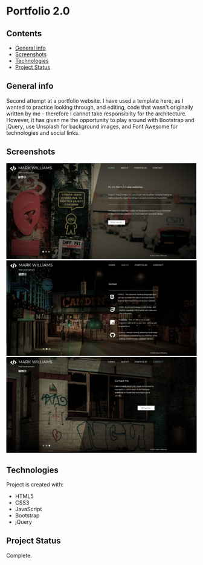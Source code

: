 # Portfolio 2.0

## Contents
* [General info](#general-info)
* [Screenshots](#screenshots)
* [Technologies](#technologies)
* [Project Status](#project-status)

## General info
Second attempt at a portfolio website. I have used a template here, as I wanted to practice looking through, and editing, code that wasn't originally written by me - therefore I cannot take responsibilty for the architecture. However, it has given me the opportunity to play around with Bootstrap and jQuery, use Unsplash for background images, and Font Awesome for technologies and social links.

## Screenshots

![Mark Williams Homepage](https://github.com/MarkyXXIII/portfolio_2.0/blob/main/screenshots/index.jpg)
![Mark Williams About Me](https://github.com/MarkyXXIII/portfolio_2.0/blob/main/screenshots/about.jpg)
![Mark Williams Contact](https://github.com/MarkyXXIII/portfolio_2.0/blob/main/screenshots/contact.jpg)

## Technologies
Project is created with:
* HTML5
* CSS3
* JavaScript
* Bootstrap
* jQuery

## Project Status
Complete. 
